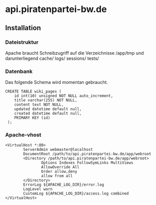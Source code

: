 # api.piratenpartei-bw.de

## Installation
### Dateistruktur
Apache braucht Schreibzugriff auf die Verzeichnisse /app/tmp und darunterliegend
 cache/ logs/ sessions/ tests/

### Datenbank
Das folgende Schema wird momentan gebraucht.
```
CREATE TABLE wiki_pages ( 
    id int(10) unsigned NOT NULL auto_increment,
    title varchar(255) NOT NULL,
    content text NOT NULL,
    updated datetime default null,
    created datetime default null,
    PRIMARY KEY (id)
 );
```

### Apache-vhost
```
<VirtualHost *:80>
        ServerAdmin webmaster@localhost
        DocumentRoot /path/to/api.piratenpartei-bw.de/app/webroot
        <Directory /path/to/api.piratenpartei-bw.de/app/webroot>
                Options Indexes FollowSymLinks MultiViews
                AllowOverride All
                Order allow,deny
                allow from all
        </Directory>
        ErrorLog ${APACHE_LOG_DIR}/error.log
        LogLevel warn
        CustomLog ${APACHE_LOG_DIR}/access.log combined
</VirtualHost>
```
